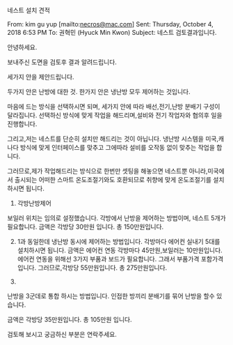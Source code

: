 네스트 설치 견적


From: kim gu yup [mailto:necros@mac.com] 
Sent: Thursday, October 4, 2018 6:53 PM
To: 권혁민 (Hyuck Min Kwon)
Subject: 네스트 검토결과입니다.

안녕하세요.

보내주신 도면을 검토후 결과 알려드립니다.

세가지 안을 제안드립니다.

두가지 안은 난방에 대한 것.
한가지 안은 냉난방 모두 제어하는 것입니다.

마음에 드는 방식을 선택하시면 되며, 세가지 안에 따라 배선,전기,난방 분배기 구성이 달라집니다.
선택하신 방식에 맞게 작업을 해드리며,설비와 전기 작업자와 협의후 일을 진행합니다.

그리고,저는 네스트를 단순히 설치만 해드리는 것이 아닙니다.
냉난방 시스템을 미국,캐나다 방식에 맞게 인터페이스를 맞추고 그에따라 설비를 오작동 없이 맞추는 작업을 합니다.

그러므로,제가 작업해드리는 방식으로 한번만 셋팅을 해놓으면 네스트뿐 아니라,미국에서 출시되는 어떠한 스마트 온도조절기와도 호환되므로 취향에 맞게 온도조절기를 설치하시면 됩니다.


1. 각방난방제어

 
보일러 위치는 임의로 설정했습니다.
각방에서 난방을 제어하는 방법이며, 네스트 5개가 필요합니다.
금액은 각방당 30만원 입니다.
총 150만원입니다.

2. 1과 동일한데 냉난방 동시에 제어하는 방법입니다.
     각방마다 에어컨 실내기 5대를 설치하시면 됩니다.
금액은 에어컨 연동 각방마다 45만원,보일러는 10만원입니다.
에어컨 연동을 위해선 3가지 부품과 보드가 필요합니다. 그래서 부품가격 포함가격입니다.
그러므로,각방당 55만원입니다.
총  275만원입니다.

3. 

난방을 3군데로 통합 하시는 방법입니다.
인접한 방끼리 분배기를 묶어 난방을 할수 있습니다.

금액은 각방당 35만원입니다.
총 105만원 입니다.

검토해 보시고 궁금하신 부분은 연락주세요.
